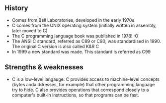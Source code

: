 ## History

- Comes from Bell Laboratories, developed in the early 1970s. 
- C comes from the UNIX operating system (initially written in assembly, later moved to C)
- The C programming language book was published in 1978! :O
- The ANSI C standard, referred as C89 or C90, was standardised in 1990. The original C version is also called K&R C
- In 1999 a new standard was made. This standard is referred as C99

## Strengths & weaknesses

- C is a low-level langauge: C provides access to machine-level concepts (bytes anda ddresses, for example) that other
programming language try to hide. C also provides operations that correspond closely to a computer's built-in instructions,
so that programs can be fast.
